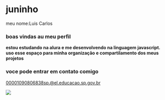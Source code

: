 # juninho

meu nome:Luis Carlos

### boas vindas au meu perfil

 **estou estudando na alura e me desenvolvendo na linguagem javascript.**
 **uso esse espaço para minha organização e compartilamento dos meus projetos**

### voce pode entrar em contato comigo

00001090806838sp.@el.educacao.sp.gov.br

![](https://i.giphy.com/media/v1.Y2lkPTc5MGI3NjExbm9vYWpxMXlhc242c29mbGFpZnIyZXBxZ2RsOTJzZndleXM4ZGk2aiZlcD12MV9pbnRlcm5hbF9naWZfYnlfaWQmY3Q9Zw/zvBuF2oYRErVS/giphy.gif)

